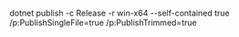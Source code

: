 dotnet publish -c Release -r win-x64 --self-contained true /p:PublishSingleFile=true /p:PublishTrimmed=true